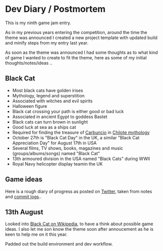 # Dev Diary / Postmortem

This is my ninth game jam entry.

As in my previous years entering the competition, around the time the theme was announced I created a new project template with updated build and minify steps from my entry last year.

As soon as the theme was announced I had some thoughts as to what kind of game I wanted to create to fit the theme, here as some of my initial thoughts/notes/ideas ..

Black Cat
---------
* Most black cats have golden irises
* Mythology, legend and superstition
* Associated with witches and evil spirits
* Halloween figure
* Black cat crossing your path is either good or bad luck
* Associated in ancient Egypt to goddess Bastet
* Black cats can turn brown in sunlight
* Good luck at sea as a ships cat
* Required for finding the treasure of [Carbuncio](https://en.wikipedia.org/wiki/Carbuncle_(legendary_creature)) in [Chilote mythology](https://en.wikipedia.org/wiki/Chilote_mythology)
* October 27th is "Black Cat Day" in the UK, a similar "Black Cat Appreciation Day" for August 17th in USA
* Several films, TV shows, books, magazines and music (groups/albums/songs) named "Black Cat"
* 13th armoured division in the USA named "Black Cats" during WWII
* Royal Navy helicopter display teamin the UK

Game ideas
----------

Here is a rough diary of progress as posted on [Twitter](https://twitter.com/femtosonic), taken from notes and [commit logs](https://github.com/picosonic/js13k-2025/commits/)..

13th August
-----------
Looked into [Black Cat on Wikipedia](https://en.wikipedia.org/wiki/Black_cat), to have a think about possible game ideas. I also let me son know the theme soon after annoucement as he is keen to help me on it this year.

Padded out the build environment and dev workflow.
